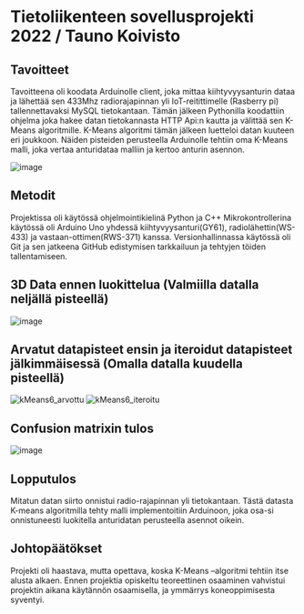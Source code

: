 # Tietoliikenteen sovellusprojekti 2022 / Tauno Koivisto

## Tavoitteet​

Tavoitteena oli koodata Arduinolle client, joka mittaa kiihtyvyysanturin dataa ja lähettää sen 433Mhz radiorajapinnan yli IoT-reitittimelle (Rasberry pi) tallennettavaksi MySQL tietokantaan. Tämän jälkeen Pythonilla koodattiin ohjelma joka hakee datan tietokannasta HTTP Api:n kautta ja välittää sen K-Means algoritmille. K-Means algoritmi tämän jälkeen luetteloi datan kuuteen eri joukkoon. Näiden pisteiden perusteella Arduinolle tehtiin oma K-Means malli, joka vertaa anturidataa malliin ja kertoo anturin asennon.

![image](https://user-images.githubusercontent.com/93557178/207564651-7f8b26a0-7168-423b-8675-2191ff46dd35.png)

## Metodit​

Projektissa oli käytössä ohjelmointikielinä Python ja C++ Mikrokontrollerina käytössä oli Arduino Uno yhdessä  kiihtyvyysanturi(GY61), radiolähettin(WS-433) ja vastaan-ottimen(RWS-371) kanssa. Versionhallinnassa käytössä oli Git ja sen jatkeena GitHub edistymisen tarkkailuun ja tehtyjen töiden tallentamiseen.​

## 3D Data ennen luokittelua (Valmiilla datalla neljällä pisteellä)
![image](https://user-images.githubusercontent.com/93557178/203951259-a6bc63ca-6363-4339-9c3c-35d18c3cb0cf.png)

## Arvatut datapisteet ensin ja iteroidut datapisteet jälkimmäisessä (Omalla datalla kuudella pisteellä)
![kMeans6_arvottu](https://user-images.githubusercontent.com/93557178/205661188-0e8c70c1-c5c7-4e01-ab23-3cb629390201.png)
![kMeans6_iteroitu](https://user-images.githubusercontent.com/93557178/205661243-d2391e5d-0a9d-4f7a-9998-90a67437cb40.png)

## Confusion matrixin tulos
![image](https://user-images.githubusercontent.com/93557178/207534017-e5046e42-c242-4fb4-b329-62eecdb4fa36.png)

## Lopputulos

Mitatun datan siirto onnistui radio-rajapinnan yli tietokantaan. Tästä datasta K-means algoritmilla tehty malli implementoitiin Arduinoon, joka osa-si onnistuneesti luokitella anturidatan perusteella asennot oikein.​

## Johtopäätökset

Projekti oli haastava, mutta opettava, koska K-Means –algoritmi tehtiin itse alusta alkaen. Ennen projektia opiskeltu teoreettinen osaaminen vahvistui projektin aikana käytännön osaamisella, ja ymmärrys koneoppimisesta syventyi.​



